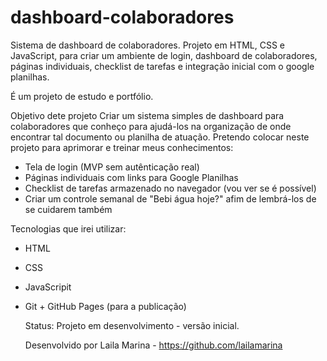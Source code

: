 # dashboard-colaboradores
Sistema de dashboard de colaboradores. Projeto em HTML, CSS e JavaScript, para criar um ambiente de login, dashboard de colaboradores, páginas individuais, checklist de tarefas e integração inicial com o google planilhas.

É um projeto de estudo e portfólio.

Objetivo dete projeto
Criar um sistema simples de dashboard para colaboradores que conheço para ajudá-los na organização de onde encontrar tal documento ou planilha de atuação.
Pretendo colocar neste projeto para aprimorar e treinar meus conhecimentos:
- Tela de login (MVP sem autênticação real)
- Páginas individuais com links para Google Planilhas
- Checklist de tarefas armazenado no navegador (vou ver se é possível)
- Criar um controle semanal de "Bebi água hoje?" afim de lembrá-los de se cuidarem também

Tecnologias que irei utilizar:
- HTML
- CSS
- JavaScripit
- Git + GitHub Pages (para a publicação)

  Status:
  Projeto em desenvolvimento - versão inicial.

  Desenvolvido por Laila Marina - https://github.com/lailamarina
